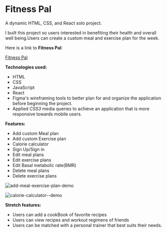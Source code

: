 # Fitness Pal

A dynamic HTML, CSS, and React solo project.

I built this project so users interested in benefiting their health and overall well being.Users can create a custom meal and exercise plan for the week. 

Here is a link to **Fitness Pal**:

[Fitness Pal](https://fitness-pal1.herokuapp.com/)

**Technologies used:**
- HTML
- CSS
- JavaScript
- React
- Figma's wireframing tools to better plan for and organize the application before beginning the project.
- Applied *CSS3* media queries to achieve an application that is more responsive towards mobile users.

**Features:**

- Add custom Meal plan
- Add custom Exercise plan
- Calorie calculator
- Sign Up/Sign in
- Edit meal plans
- Edit exercise plans
- Edit Basal metabolic rate(BMR)
- Delete meal plans
- Delete exercise plans

![add-meal-exercise-plan-demo](https://user-images.githubusercontent.com/71291742/145139885-328b3b4b-0219-4fc4-b21f-3be4d4a13cf3.gif)

![calorie-calculator--demo](https://user-images.githubusercontent.com/71291742/145140001-89284dcb-e01b-4d6d-8e45-252df8a28025.gif)



**Stretch features:**

- Users can add a cookBook of favorite recipes
- Users can view recipes and workout regimens of friends
- Users can be matched with a personal trainer that best suits their needs.
